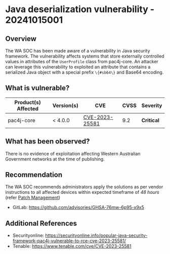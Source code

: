 # Java deserialization vulnerability - 20241015001

## Overview

The WA SOC has been made aware of a vulnerability in Java security framework. The vulnerability affects systems that store externally controlled values in attributes of the `UserProfile` class from pac4j-core. An attacker can leverage this vulnerability to exploited an attribute that contains a serialized Java object with a special prefix `\{#sb64\}` and Base64 encoding.

## What is vulnerable?

| Product(s) Affected | Version(s) | CVE                                                               | CVSS | Severity     |
| ------------------- | ---------- | ----------------------------------------------------------------- | ---- | ------------ |
| pac4j-core          | \< 4.0.0   | [CVE-2023-25581](https://nvd.nist.gov/vuln/detail/CVE-2023-25581) | 9.2  | **Critical** |

## What has been observed?

There is no evidence of exploitation affecting Western Australian Government networks at the time of publishing.

## Recommendation

The WA SOC recommends administrators apply the solutions as per vendor instructions to all affected devices within expected timeframe of *48 hours* (refer [Patch Management](../guidelines/patch-management.md))

- GitLab: <https://github.com/advisories/GHSA-76mw-6p95-x9x5>

## Additional References

- Securityonline: <https://securityonline.info/popular-java-security-framework-pac4j-vulnerable-to-rce-cve-2023-25581/>
- Tenable: <https://www.tenable.com/cve/CVE-2023-25581>
